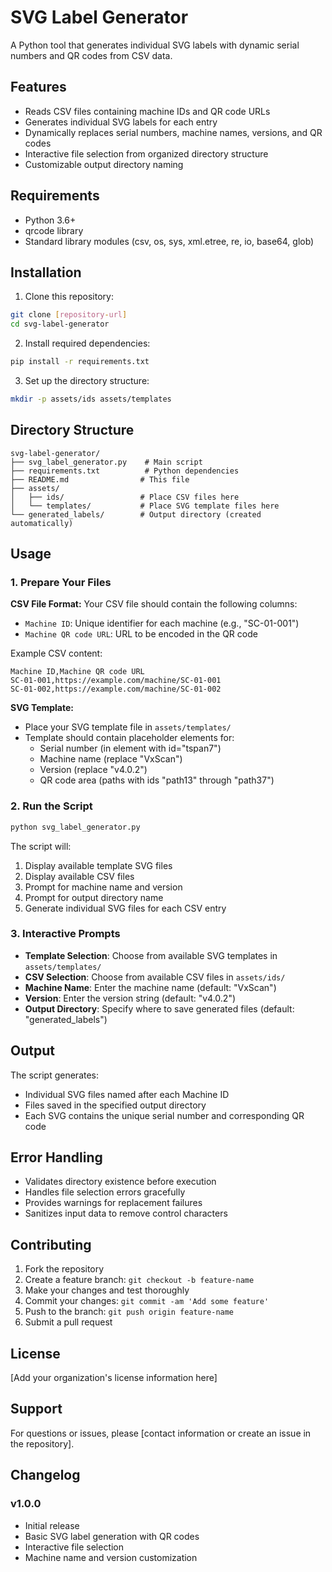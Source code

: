# SVG Label Generator

A Python tool that generates individual SVG labels with dynamic serial numbers and QR codes from CSV data.

## Features

- Reads CSV files containing machine IDs and QR code URLs
- Generates individual SVG labels for each entry
- Dynamically replaces serial numbers, machine names, versions, and QR codes
- Interactive file selection from organized directory structure
- Customizable output directory naming

## Requirements

- Python 3.6+
- qrcode library
- Standard library modules (csv, os, sys, xml.etree, re, io, base64, glob)

## Installation

1. Clone this repository:
```bash
git clone [repository-url]
cd svg-label-generator
```

2. Install required dependencies:
```bash
pip install -r requirements.txt
```

3. Set up the directory structure:
```bash
mkdir -p assets/ids assets/templates
```

## Directory Structure

```
svg-label-generator/
├── svg_label_generator.py    # Main script
├── requirements.txt          # Python dependencies
├── README.md                # This file
├── assets/
│   ├── ids/                 # Place CSV files here
│   └── templates/           # Place SVG template files here
└── generated_labels/        # Output directory (created automatically)
```

## Usage

### 1. Prepare Your Files

**CSV File Format:**
Your CSV file should contain the following columns:
- `Machine ID`: Unique identifier for each machine (e.g., "SC-01-001")
- `Machine QR code URL`: URL to be encoded in the QR code

Example CSV content:
```csv
Machine ID,Machine QR code URL
SC-01-001,https://example.com/machine/SC-01-001
SC-01-002,https://example.com/machine/SC-01-002
```

**SVG Template:**
- Place your SVG template file in `assets/templates/`
- Template should contain placeholder elements for:
  - Serial number (in element with id="tspan7")
  - Machine name (replace "VxScan")
  - Version (replace "v4.0.2")
  - QR code area (paths with ids "path13" through "path37")

### 2. Run the Script

```bash
python svg_label_generator.py
```

The script will:
1. Display available template SVG files
2. Display available CSV files
3. Prompt for machine name and version
4. Prompt for output directory name
5. Generate individual SVG files for each CSV entry

### 3. Interactive Prompts

- **Template Selection**: Choose from available SVG templates in `assets/templates/`
- **CSV Selection**: Choose from available CSV files in `assets/ids/`
- **Machine Name**: Enter the machine name (default: "VxScan")
- **Version**: Enter the version string (default: "v4.0.2")
- **Output Directory**: Specify where to save generated files (default: "generated_labels")

## Output

The script generates:
- Individual SVG files named after each Machine ID
- Files saved in the specified output directory
- Each SVG contains the unique serial number and corresponding QR code

## Error Handling

- Validates directory existence before execution
- Handles file selection errors gracefully
- Provides warnings for replacement failures
- Sanitizes input data to remove control characters

## Contributing

1. Fork the repository
2. Create a feature branch: `git checkout -b feature-name`
3. Make your changes and test thoroughly
4. Commit your changes: `git commit -am 'Add some feature'`
5. Push to the branch: `git push origin feature-name`
6. Submit a pull request

## License

[Add your organization's license information here]

## Support

For questions or issues, please [contact information or create an issue in the repository].

## Changelog

### v1.0.0
- Initial release
- Basic SVG label generation with QR codes
- Interactive file selection
- Machine name and version customization
